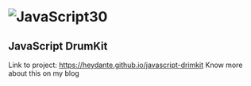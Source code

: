 # ![JavaScript30](https://javascript30.com)

## JavaScript DrumKit

Link to project: https://heydante.github.io/javascript-drimkit
Know more about this on my blog
